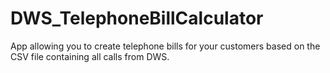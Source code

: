 # DWS_TelephoneBillCalculator
App allowing you to create telephone bills for your customers based on the CSV file containing all calls from DWS.
